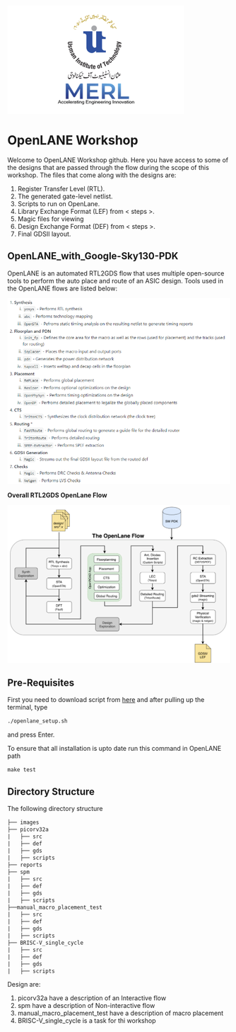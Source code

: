 ![](images/logo2.png)
# OpenLANE Workshop
Welcome to OpenLANE Workshop github. Here you have access to some of the designs that are passed through the flow during the scope of this workshop. The files that come along with the designs are: 
1. Register Transfer Level (RTL).
2. The generated gate-level netlist.
3. Scripts to run on OpenLane.
4. Library Exchange Format (LEF) from < steps >.
5. Magic files for viewing
6. Design Exchange Format (DEF) from < steps >.
7. Final GDSII layout.

## OpenLANE_with_Google-Sky130-PDK

OpenLANE is an automated RTL2GDS flow that uses multiple open-source tools to perform the auto place and route of an ASIC design. Tools used in the OpenLANE flows are listed below:

![](images/OpenLane_tools.PNG "OpenLANE-tools")

**Overall RTL2GDS OpenLane Flow**

![](images/openlane.flow.1.png "OpenLANE-flow")

## Pre-Requisites
First you need to download script from [here](https://gist.github.com/zeeshanrafique23/11dbef9b83075b06b9ec90fddb8dc96f) and after pulling up the terminal, type

```bash
./openlane_setup.sh
```
and press Enter.

To ensure that all installation is upto date run this command in OpenLANE path
```
make test
```
## Directory Structure
The following directory structure

    ├── images
    ├── picorv32a
    |   ├── src
    |   ├── def
    |   ├── gds
    |   ├── scripts
    ├── reports
    ├── spm
    |   ├── src
    |   ├── def
    |   ├── gds
    |   ├── scripts
    ├──manual_macro_placement_test
    |   ├── src
    |   ├── def
    |   ├── gds
    |   ├── scripts
    ├── BRISC-V_single_cycle
    |   ├── src
    |   ├── def
    |   ├── gds
    |   ├── scripts
    

Design are:
1. picorv32a have a description of an Interactive flow
2. spm have a description of Non-interactive flow
3. manual_macro_placement_test have a description of macro placement
4. BRISC-V_single_cycle is a task for thi workshop